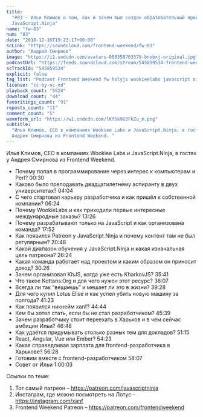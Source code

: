 ```yaml
---
title:
  "#83 – Илья Климов о том, как и зачем был создан образовательный проект
  JavaScript.Ninja"
name: "fw-83"
num: "83"
date: "2018-12-16T19:23:17+00:00"
scLink: "https://soundcloud.com/frontend-weekend/fw-83"
author: "Андрей Смирнов"
image: "https://i1.sndcdn.com/avatars-000358703579-bnobxj-original.jpg"
podcastUrl: "https://feeds.soundcloud.com/stream/545859534-frontend-weekend-fw-83.m4a"
scTrackId: "545859534"
explicit: false
tag_list: "Podcast Frontend Weekend fw holyjs wookieelabs javascript ninja"
license: "cc-by-nc-nd"
playback_count: "5924"
download_count: "44"
favoritings_count: "91"
reposts_count: "11"
comment_count: "5"
waveform_url: "https://w1.sndcdn.com/lKfSk983FkZu_m.png"
subtitle:
  "Илья Климов, CEO в компаниях Wookiee Labs и JavaScript.Ninja, в гостях у
  Андрея Смирнова из Frontend Weekend. "
---
```


Илья Климов, CEO в компаниях Wookiee Labs и JavaScript.Ninja, в гостях у Андрея
Смирнова из Frontend Weekend.

- Почему попал в программирование через интерес к компьютерам и Perl?
  <timecode sec="30">00:30</timecode>
- Каково было преподавать двадцатилетнему аспиранту в двух университетах?
  <timecode sec="244">04:04</timecode>
- С чего стартовал карьеру разработчика и как пришёл к собственной компании?
  <timecode sec="384">06:24</timecode>
- Почему WookieLabs и как приходили первые интересные международные заказы?
  <timecode sec="806">13:26</timecode>
- Почему разрабатывают только на JavaScript и как организована команда?
  <timecode sec="1072">17:52</timecode>
- Как появился Patreon у JavaScript.Ninja и почему контент там не был
  регулярным? <timecode sec="1248">20:48</timecode>
- Какой диапазон обучения у JavaScript.Ninja и какая изначальная цель патреона?
  <timecode sec="1584">26:24</timecode>
- Какая команда работает над проектом и каким образом он приносит доход?
  <timecode sec="1826">30:26</timecode>
- Зачем организовал KhJS, когда уже есть KharkovJS?
  <timecode sec="2141">35:41</timecode>
- Что такое Kottans.Org и для чего нужен этот ресурс?
  <timecode sec="2287">38:07</timecode>
- Всегда ли так “вещаешь” и мешает ли это в жизни?
  <timecode sec="2368">39:28</timecode>
- Для чего купил Lotus Elise и как успел убить новую машину за полгода?
  <timecode sec="2483">41:23</timecode>
- Как появился никнейм xanf? <timecode sec="2684">44:44</timecode>
- Кем бы хотел стать, если бы не стал разработчиком?
  <timecode sec="2739">45:39</timecode>
- Зачем разработчику стоит переехать в Харьков и в чём сейчас амбиции Ильи?
  <timecode sec="2808">46:48</timecode>
- Как удаётся придумывать столько разных тем для докладов?
  <timecode sec="3075">51:15</timecode>
- React, Angular, Vue или Ember? <timecode sec="3263">54:23</timecode>
- Какая справедливая зарплата для frontend-разработчика в Харькове?
  <timecode sec="3388">56:28</timecode>
- Готовим вместе с frontend-разработчиком <timecode sec="3487">58:07</timecode>
- Совет от Ильи <timecode sec="3603">1:00:03</timecode>

Ссылки по теме:

1. Тот самый патреон – <https://patreon.com/javascriptninja>
2. Инстаграм, где можно посмотреть на Лотус – <https://instagram.com/xanf>
3. Frontend Weekend Patreon – <https://patreon.com/frontendweekend>
